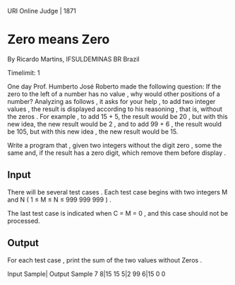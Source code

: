 URI Online Judge | 1871

# Zero means Zero

By Ricardo Martins, IFSULDEMINAS BR Brazil

Timelimit: 1

One day Prof. Humberto José Roberto made ​​the following question: If the zero to the left of a number has no value , why would other positions of a number? Analyzing as follows , it asks for your help , to add two integer values ​​, the result is displayed according to his reasoning , that is, without the zeros . For example , to add 15 + 5, the result would be 20 , but with this new idea, the new result would be 2 , and to add 99 + 6 , the result would be 105, but with this new idea , the new result would be 15.

Write a program that , given two integers without the digit zero , some the same and, if the result has a zero digit, which remove them before display .

## Input

There will be several test cases . Each test case begins with two integers M and N ( 1 ≤ M ≤ N ≤ 999 999 999 ) .

The last test case is indicated when C = M = 0 , and this case should not be processed.

## Output

For each test case , print the sum of the two values ​​without Zeros .

Input Sample|	Output Sample
7 8|15
15 5|2
99 6|15
0 0


